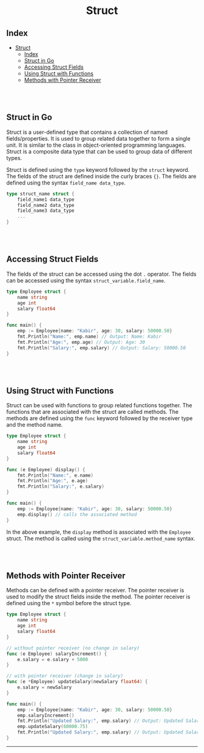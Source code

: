 # <div align='center'>Struct</div>

## Index
- [Struct](#struct)
  - [Index](#index)
  - [Struct in Go](#struct-in-go)
  - [Accessing Struct Fields](#accessing-struct-fields)
  - [Using Struct with Functions](#using-struct-with-functions)
  - [Methods with Pointer Receiver](#methods-with-pointer-receiver)

<br><br>

## Struct in Go
Struct is a user-defined type that contains a collection of named fields/properties. It is used to group related data together to form a single unit. It is similar to the class in object-oriented programming languages. Struct is a composite data type that can be used to group data of different types.

Struct is defined using the `type` keyword followed by the `struct` keyword. The fields of the struct are defined inside the curly braces `{}`. The fields are defined using the syntax `field_name data_type`.

```go
type struct_name struct {
    field_name1 data_type
    field_name2 data_type
    field_name3 data_type
    ...
}
```

<br><br>

## Accessing Struct Fields
The fields of the struct can be accessed using the dot `.` operator. The fields can be accessed using the syntax `struct_variable.field_name`.

```go
type Employee struct {
    name string
    age int
    salary float64
}

func main() {
    emp := Employee{name: "Kabir", age: 30, salary: 50000.50}
    fmt.Println("Name:", emp.name) // Output: Name: Kabir
    fmt.Println("Age:", emp.age) // Output: Age: 30
    fmt.Println("Salary:", emp.salary) // Output: Salary: 50000.50
}
```

<br><br>

## Using Struct with Functions
Struct can be used with functions to group related functions together. The functions that are associated with the struct are called methods. The methods are defined using the `func` keyword followed by the receiver type and the method name.

```go
type Employee struct {
    name string
    age int
    salary float64
}

func (e Employee) display() {
    fmt.Println("Name:", e.name)
    fmt.Println("Age:", e.age)
    fmt.Println("Salary:", e.salary)
}

func main() {
    emp := Employee{name: "Kabir", age: 30, salary: 50000.50}
    emp.display() // calls the associated method
}
```

In the above example, the `display` method is associated with the `Employee` struct. The method is called using the `struct_variable.method_name` syntax.

<br><br>

## Methods with Pointer Receiver
Methods can be defined with a pointer receiver. The pointer receiver is used to modify the struct fields inside the method. The pointer receiver is defined using the `*` symbol before the struct type.

```go
type Employee struct {
    name string
    age int
    salary float64
}

// without pointer receiver (no change in salary)
func (e Employee) salaryIncrement() {
    e.salary = e.salary + 5000
}

// with pointer receiver (change in salary)
func (e *Employee) updateSalary(newSalary float64) {
    e.salary = newSalary
}

func main() {
    emp := Employee{name: "Kabir", age: 30, salary: 50000.50}
    emp.salaryIncrement()
    fmt.Println("Updated Salary:", emp.salary) // Output: Updated Salary: 50000.50 (no change)
    emp.updateSalary(60000.75)
    fmt.Println("Updated Salary:", emp.salary) // Output: Updated Salary: 60000.75
}
```

<hr>